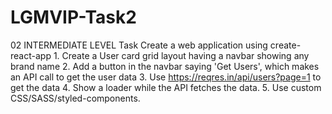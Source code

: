 # LGMVIP-Task2
02 INTERMEDIATE LEVEL Task   Create a web application using create-react-app      1. Create a User card grid layout having a navbar showing any brand name   2. Add a button in the navbar saying 'Get Users', which makes an API call to get the user data  3. Use https://reqres.in/api/users?page=1 to get the data   4. Show a loader while the API fetches the data.   5. Use custom CSS/SASS/styled-components. 
